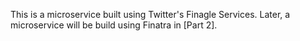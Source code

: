 This is a microservice built using Twitter's Finagle Services. Later, a microservice will be build using Finatra in [Part 2].
